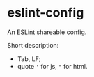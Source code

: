 # eslint-config

An ESLint shareable config.

Short description:
- Tab, LF;
- quote `'` for js, `"` for html.
